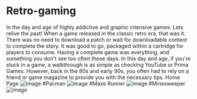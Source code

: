 # Retro-gaming
In the day and age of highly addictive and graphic intensive games. Lets relive the past!
When a game released in the classic retro era, that was it. There was no need to download a patch or wait for downloadable content to complete the story.
It was good to go, packaged within a cartridge for players to consume. Having a complete game was everything, and something you don't see too often these days.
In this day and age, if you're stuck in a game, a walkthrough is as simple as checking YouTube or Prima Games. However, back in the 80s and early 90s, you often had to rely on a friend or game magazine to provide you with the necessary tips.
Home Page
![image](https://user-images.githubusercontent.com/88978764/140696489-e99c9d8f-88e8-4c51-a04c-3a5146de7b38.png)
#Pacman
![image](https://user-images.githubusercontent.com/88978764/140696731-65364695-5162-4896-b3c7-70f2073f9af7.png)
#Maze Runner
![image](https://user-images.githubusercontent.com/88978764/140696892-5a08bbef-dd5e-4e0a-89c6-3e0a5b1626b2.png)
#Minesweeper
![image](https://user-images.githubusercontent.com/88978764/140696994-bda48a98-96b2-4c05-ad39-1497c354baff.png)
